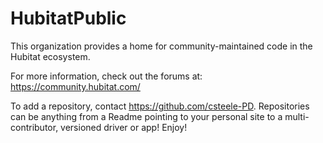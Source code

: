 # HubitatPublic
This organization provides a home for community-maintained code in the Hubitat ecosystem.

For more information, check out the forums at: https://community.hubitat.com/

To add a repository, contact https://github.com/csteele-PD. 
Repositories can be anything from a Readme pointing to your personal site to a multi-contributor, versioned driver or app!
Enjoy!

